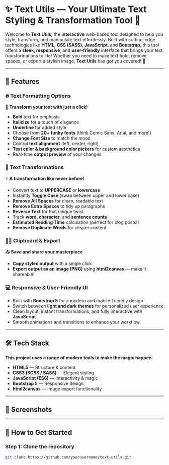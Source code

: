 # ✨ **Text Utils** — Your Ultimate Text Styling & Transformation Tool 🚀  

Welcome to **Text Utils**, the **interactive** web-based tool designed to help you style, transform, and manipulate text effortlessly. Built with cutting-edge technologies like **HTML**, **CSS (SASS)**, **JavaScript**, and **Bootstrap**, this tool offers a **sleek, responsive**, and **user-friendly** interface that brings your text transformations to life! Whether you need to make text bold, remove spaces, or export a stylish image, **Text Utils** has got you covered! 🌟

---

## 🚀 **Features**  

### 🔥 **Text Formatting Options**  
💪 **Transform your text with just a click!**  
- **Bold** text for emphasis  
- **Italicize** for a touch of elegance  
- **Underline** for added style  
- Choose from **20+ funky fonts** (think Comic Sans, Arial, and more!)  
- **Change Font Size** to match the mood  
- Control **text alignment** (left, center, right)  
- **Text color & background color pickers** for custom aesthetics  
- Real-time **output preview** of your changes  

### 🎨 **Text Transformations**  
⚡ **A transformation like never before!**  
- Convert text to **UPPERCASE** or **lowercase**  
- Instantly **Toggle Case** (swap between upper and lower case)  
- **Remove All Spaces** for clean, readable text  
- **Remove Extra Spaces** to tidy up paragraphs  
- **Reverse Text** for that unique twist  
- Track **word, character**, and **sentence counts**  
- **Estimated Reading Time** calculation (perfect for blog posts!)  
- **Remove Duplicate Words** for clearer content  

### 🧑‍💻 **Clipboard & Export**  
📤 **Save and share your masterpiece**  
- **Copy styled output** with a single click  
- **Export output as an image (PNG)** using **html2canvas** — make it shareable!

### 💻 **Responsive & User-Friendly UI**  
- Built with **Bootstrap 5** for a modern and mobile-friendly design  
- Switch between **light and dark themes** for personalized user experience  
- Clean layout, instant transformations, and fully interactive with **JavaScript**  
- Smooth animations and transitions to enhance your workflow  

---

## 🛠️ **Tech Stack**  
**This project uses a range of modern tools to make the magic happen**:  
- **HTML5** — Structure & content  
- **CSS3 (SCSS / SASS)** — Elegant styling  
- **JavaScript (ES6)** — Interactivity & magic  
- **Bootstrap 5** — Responsive design  
- **html2canvas** — Image export functionality

---

## 📸 **Screenshots**  


---

## 🚀 **How to Get Started**  

### Step 1: Clone the repository  
```bash
git clone https://github.com/yourusername/text-utils.git
